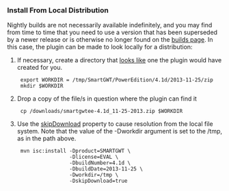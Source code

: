 <!--
   Licensed to the Apache Software Foundation (ASF) under one or more
   contributor license agreements.  See the NOTICE file distributed with
   this work for additional information regarding copyright ownership.
   The ASF licenses this file to You under the Apache License, Version 2.0
   (the "License"); you may not use this file except in compliance with
   the License.  You may obtain a copy of the License at

       http://www.apache.org/licenses/LICENSE-2.0

   Unless required by applicable law or agreed to in writing, software
   distributed under the License is distributed on an "AS IS" BASIS,
   WITHOUT WARRANTIES OR CONDITIONS OF ANY KIND, either express or implied.
   See the License for the specific language governing permissions and
   limitations under the License.
-->

### Install From Local Distribution

Nightly builds are not necessarily available indefinitely, and you may find from time to time that you need to use a version that has been superseded by a newer release or is otherwise no longer found on the [builds page](http://www.smartclient.com/builds/).  In this case, the plugin can be made to look locally for a distribution: 
    
1. If necessary, create a directory that [looks like](../apidocs/com/isomorphic/maven/mojo/AbstractPackagerMojo.html#skipDownload) one the plugin would have created for you.

        export WORKDIR = /tmp/SmartGWT/PowerEdition/4.1d/2013-11-25/zip
        mkdir $WORKDIR

2. Drop a copy of the file/s in question where the plugin can find it

        cp /downloads/smartgwtee-4.1d_11-25-2013.zip $WORKDIR

3. Use the [skipDownload](../apidocs/com/isomorphic/maven/mojo/AbstractPackagerMojo.html#skipDownload) property to cause resolution from the local file system.  Note that the value of the -Dworkdir argument is set to the /tmp, as in the path above.

        mvn isc:install -Dproduct=SMARTGWT \
                        -Dlicense=EVAL \
                        -DbuildNumber=4.1d \
                        -DbuildDate=2013-11-25 \
                        -Dworkdir=/tmp \
                        -DskipDownload=true
